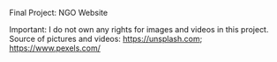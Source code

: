 Final Project: NGO Website

Important: I do not own any rights for images and videos in this project. Source of pictures and videos: https://unsplash.com; https://www.pexels.com/
